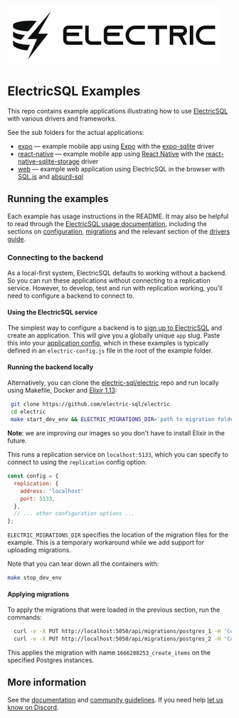 <a href="https://electric-sql.com">
  <picture>
    <source media="(prefers-color-scheme: dark)"
        srcset="https://raw.githubusercontent.com/electric-sql/meta/main/identity/ElectricSQL-logo-light-trans.svg"
    />
    <source media="(prefers-color-scheme: light)"
        srcset="https://raw.githubusercontent.com/electric-sql/meta/main/identity/ElectricSQL-logo-black.svg"
    />
    <img alt="ElectricSQL logo"
        src="https://raw.githubusercontent.com/electric-sql/meta/main/identity/ElectricSQL-logo-black.svg"
    />
  </picture>
</a>

# ElectricSQL Examples

This repo contains example applications illustrating how to use [ElectricSQL](https://electric-sql.com) with various drivers and frameworks.

See the sub folders for the actual applications:

- [expo](./expo) &mdash; example mobile app using [Expo](https://expo.de) with the [expo-sqlite](https://docs.expo.dev/versions/latest/sdk/sqlite/) driver
- [react-native](./react-native) &mdash; example mobile app using [React Native](https://reactnative.dev) with the [react-native-sqlite-storage](https://www.npmjs.com/package/react-native-sqlite-storage) driver
- [web](./web) &mdash; example web application using ElectricSQL in the browser with [SQL.js](https://sql.js.org) and [absurd-sql](https://github.com/jlongster/absurd-sql)

## Running the examples

Each example has usage instructions in the README. It may also be helpful to read through the [ElectricSQL usage documentation](https://electric-sql.com/docs/usage), including the sections on [configuration](https://electric-sql.com/docs/usage/configure), [migrations](https://electric-sql.com/docs/usage/migrations) and the relevant section of the [drivers guide](https://electric-sql.com/docs/usage/drivers).

### Connecting to the backend

As a local-first system, ElectricSQL defaults to working without a backend. So you can run these applications without connecting to a replication service. However, to develop, test and run with replication working, you'll need to configure a backend to connect to.

#### Using the ElectricSQL service

The simplest way to configure a backend is to [sign up to ElectricSQL](https://console.electric-sql.com/auth/signup) and create an application. This will give you a globally unique `app` slug. Paste this into your [application config](https://electric-sql.com/docs/usage/configure), which in these examples is typically defined in an `electric-config.js` file in the root of the example folder.

#### Running the backend locally

Alternatively, you can clone the [electric-sql/electric](https://github.com/electric-sql/electric) repo and run locally using Makefile, Docker and [Elixir 1.13](https://thinkingelixir.com/install-elixir-using-asdf/):

```sh
 git clone https://github.com/electric-sql/electric
 cd electric
 make start_dev_env && ELECTRIC_MIGRATIONS_DIR='path to migration folder in the example' make deps compile shell
```
**Note**: we are improving our images so you don't have to install Elixir in the future.

This runs a replication service on `localhost:5133`, which you can specify to connect to using the `replication` config option:

```js
const config = {
  replication: {
    address: 'localhost'
    port: 5133,
  },
  // ... other configuration options ...
};
```
```ELECTRIC_MIGRATIONS_DIR``` specifies the location of the migration files for the example. This is a temporary workaround while we add support for uploading migrations.

Note that you can tear down all the containers with:

```sh
make stop_dev_env
```

#### Applying migrations

To apply the migrations that were loaded in the previous section, run the commands:

```bash
  curl -v -X PUT http://localhost:5050/api/migrations/postgres_1 -H 'Content-Type: application/json' -d '{"vsn":"1666288253_create_items"}'
  curl -v -X PUT http://localhost:5050/api/migrations/postgres_2 -H 'Content-Type: application/json' -d '{"vsn":"1666288253_create_items"}'
```
This applies the migration with name ```1666288253_create_items``` on the specified Postgres instances.

## More information

See the [documentation](https://electric-sql.com/docs) and [community guidelines](https://github.com/electric-sql/meta). If you need help [let us know on Discord](https://discord.gg/B7kHGwDcbj).
